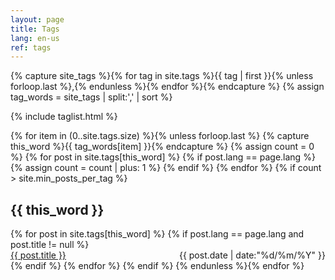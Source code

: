 ```yaml
---
layout: page
title: Tags
lang: en-us
ref: tags
---
```


{% capture site_tags %}{% for tag in site.tags %}{{ tag | first }}{% unless forloop.last %},{% endunless %}{% endfor %}{% endcapture %}
{% assign tag_words = site_tags | split:',' | sort %}

{% include taglist.html %}

<!-- Posts by Tag -->
<div style="max-width: 1200px;">
  {% for item in (0..site.tags.size) %}{% unless forloop.last %}
    {% capture this_word %}{{ tag_words[item] }}{% endcapture %}
    {% assign count = 0 %}
    {% for post in site.tags[this_word] %}
      {% if post.lang == page.lang %}
        {% assign count = count | plus: 1 %}
      {% endif %}
    {% endfor %}
    {% if count > site.min_posts_per_tag %}
      <h2 id="{{ this_word | cgi_escape }}">{{ this_word }}</h2>
      {% for post in site.tags[this_word] %}
        {% if post.lang == page.lang and post.title != null %}
          <div>
            <span style="float: left;">
              <a href="{{ site.baseurl }}/{{ post.url }}">{{ post.title }}</a>
            </span>
            <span style="float: right;">
              {{ post.date | date:"%d/%m/%Y" }}
            </span>
          </div>
          <div style="clear: both;"></div>
        {% endif %}
      {% endfor %}
    {% endif %}
  {% endunless %}{% endfor %}
</div>

